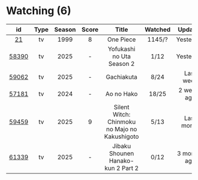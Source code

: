 # Watching (6)

|                      id                      | Type | Season | Score |                     Title                     | Watched |    Updated   | Start Date |
| :------------------------------------------: | :--: | :----: | :---: | :-------------------------------------------: | :-----: | :----------: | :--------: |
|    [21](https://myanimelist.net/anime/21)    |  tv  |  1999  |   8   |                   One Piece                   |  1145/? |   Yesterday  | 01/01/2013 |
| [58390](https://myanimelist.net/anime/58390) |  tv  |  2025  |   -   |           Yofukashi no Uta Season 2           |   1/12  |   Yesterday  | 07/07/2025 |
| [59062](https://myanimelist.net/anime/59062) |  tv  |  2025  |   -   |                   Gachiakuta                  |   8/24  |   Last week  | 07/07/2025 |
| [57181](https://myanimelist.net/anime/57181) |  tv  |  2024  |   -   |                   Ao no Hako                  |  18/25  |  2 weeks ago | 09/12/2025 |
| [59459](https://myanimelist.net/anime/59459) |  tv  |  2025  |   9   | Silent Witch: Chinmoku no Majo no Kakushigoto |   5/13  |  Last month  | 07/07/2025 |
| [61339](https://myanimelist.net/anime/61339) |  tv  |  2025  |   -   |       Jibaku Shounen Hanako-kun 2 Part 2      |   0/12  | 3 months ago | 07/07/2025 |